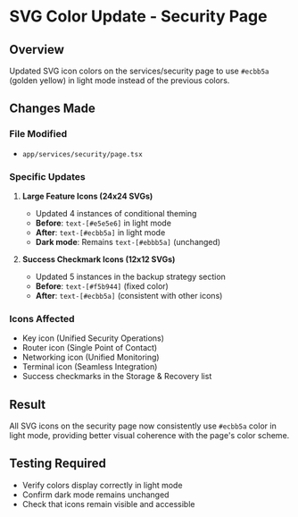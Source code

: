 # SVG Color Update - Security Page

## Overview
Updated SVG icon colors on the services/security page to use `#ecbb5a` (golden yellow) in light mode instead of the previous colors.

## Changes Made

### File Modified
- `app/services/security/page.tsx`

### Specific Updates
1. **Large Feature Icons (24x24 SVGs)**
   - Updated 4 instances of conditional theming
   - **Before**: `text-[#e5e5e6]` in light mode
   - **After**: `text-[#ecbb5a]` in light mode
   - **Dark mode**: Remains `text-[#ebbb5a]` (unchanged)

2. **Success Checkmark Icons (12x12 SVGs)**
   - Updated 5 instances in the backup strategy section
   - **Before**: `text-[#f5b944]` (fixed color)
   - **After**: `text-[#ecbb5a]` (consistent with other icons)

### Icons Affected
- Key icon (Unified Security Operations)
- Router icon (Single Point of Contact)
- Networking icon (Unified Monitoring)
- Terminal icon (Seamless Integration)
- Success checkmarks in the Storage & Recovery list

## Result
All SVG icons on the security page now consistently use `#ecbb5a` color in light mode, providing better visual coherence with the page's color scheme.

## Testing Required
- Verify colors display correctly in light mode
- Confirm dark mode remains unchanged
- Check that icons remain visible and accessible